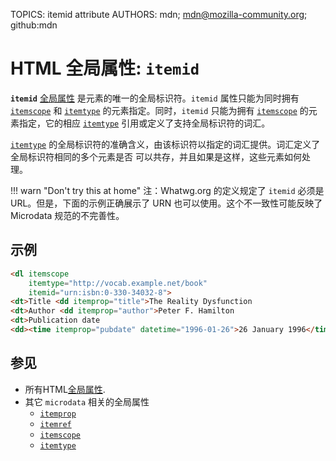 TOPICS: itemid attribute
AUTHORS: mdn; mdn@mozilla-community.org; github:mdn

# HTML 全局属性: `itemid`

**`itemid`** [全局属性](/zh-hans/webfrontend/HTML_Global_Attributes) 是元素的唯一的全局标识符。`itemid` 属性只能为同时拥有
[`itemscope`](/zh-hans/webfrontend/itemscope_attribute) 和 [`itemtype`](/zh-hans/webfrontend/itemtype_attribute)
的元素指定。同时，`itemid` 只能为拥有 [`itemscope`](/zh-hans/webfrontend/itemscope_attribute) 的元素指定，它的相应 [`itemtype`](/zh-hans/webfrontend/itemtype_attribute)
引用或定义了支持全局标识符的词汇。

[`itemtype`](/zh-hans/webfrontend/itemtype_attribute) 的全局标识符的准确含义，由该标识符以指定的词汇提供。词汇定义了全局标识符相同的多个元素是否
可以共存，并且如果是这样，这些元素如何处理。

!!! warn "Don't try this at home"
    注：Whatwg.org 的定义规定了 `itemid` 必须是 URL。但是，下面的示例正确展示了 URN 也可以使用。这个不一致性可能反映了 Microdata 规范的不完善性。

## 示例

```html
<dl itemscope
    itemtype="http://vocab.example.net/book"
    itemid="urn:isbn:0-330-34032-8">
<dt>Title <dd itemprop="title">The Reality Dysfunction
<dt>Author <dd itemprop="author">Peter F. Hamilton
<dt>Publication date
<dd><time itemprop="pubdate" datetime="1996-01-26">26 January 1996</time> </dl>
```

## 参见

- 所有HTML[全局属性](/zh-hans/webfrontend/HTML_Global_Attributes).
- 其它 `microdata` 相关的全局属性
    - [`itemprop`](/zh-hans/webfrontend/itemprop_attribute)
    - [`itemref`](/zh-hans/webfrontend/itemref_attribute)
    - [`itemscope`](/zh-hans/webfrontend/itemscope_attribute)
    - [`itemtype`](/zh-hans/webfrontend/itemtype_attribute)
